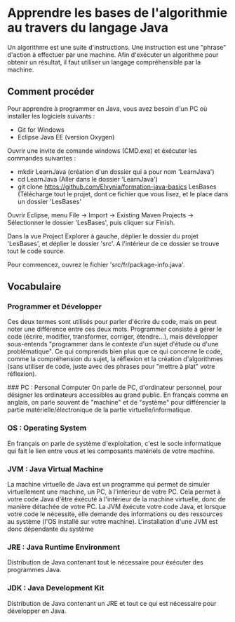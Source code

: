 # Apprendre les bases de l'algorithmie au travers du langage Java

Un algorithme est une suite d'instructions. Une instruction est une "phrase" d'action à effectuer par une machine. Afin d'exécuter un algorithme pour obtenir un résultat, il faut utiliser un langage compréhensible par la machine.

## Comment procéder

Pour apprendre à programmer en Java, vous avez besoin d'un PC où installer les logiciels suivants :
  - Git for Windows
  - Eclipse Java EE (version Oxygen)
  
Ouvrir une invite de comande windows (CMD.exe) et éxécuter les commandes suivantes :
  - mkdir LearnJava (création d'un dossier qui a pour nom 'LearnJava')
  - cd LearnJava (Aller dans le dossier 'LearnJava')
  - git clone https://github.com/Elvynia/formation-java-basics LesBases (Télécharge tout le projet, dont ce fichier que vous lisez, et le place dans un dossier 'LesBases'

Ouvrir Eclipse, menu File -> Import -> Existing Maven Projects -> Sélectionner le dossier 'LesBases', puis cliquer sur Finish.

Dans la vue Project Explorer à gauche, déplier le dossier du projet 'LesBases', et déplier le dossier 'src'. A l'intérieur de ce dossier se trouve tout le code source.

Pour commencez, ouvrez le fichier 'src/fr/package-info.java'.

## Vocabulaire

### Programmer et Développer
Ces deux termes sont utilisés pour parler d'écrire du code, mais on peut noter une différence entre ces deux mots. Programmer consiste à gérer le code (écrire, modifier, transformer, corriger, étendre...), mais développer sous-entends "programmer dans le contexte d'un sujet d'étude ou d'une problématique". Ce qui comprends bien plus que ce qui concerne le code, comme la compréhension du sujet, la réflexion et la création d'algorithmes (sans utiliser de code, juste avec des phrases pour "mettre à plat" votre réflexion).

### PC : Personal Computer
On parle de PC, d'ordinateur personnel, pour désigner les ordinateurs accessibles au grand public. En français comme en anglais, on parle souvent de "machine" et de "système" pour différencier la partie matérielle/électronique de la partie virtuelle/informatique.

### OS : Operating System
En français on parle de système d'exploitation, c'est le socle informatique qui fait le lien entre vous et les composants matériels de votre machine.

### JVM : Java Virtual Machine
La machine virtuelle de Java est un programme qui permet de simuler virtuellement une machine, un PC, à l'intérieur de votre PC. Cela permet à votre code Java d'être éxécuté à l'intérieur de la machine virtuelle, donc de manière détachée de votre PC. La JVM éxécute votre code Java, et lorsque votre code le nécessite, elle demande des informations ou des ressources au système (l'OS installé sur votre machine). L'installation d'une JVM est donc dépendante du système

### JRE : Java Runtime Environment
Distribution de Java contenant tout le nécessaire pour éxécuter des programmes Java.

### JDK : Java Development Kit
Distribution de Java contenant un JRE et tout ce qui est nécessaire pour développer en Java.
